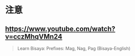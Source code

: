 # 注意

## https://www.youtube.com/watch?v=cczMhqVMn24

> Learn Bisaya: Prefixes: Mag, Nag, Pag (Bisaya-English) 
